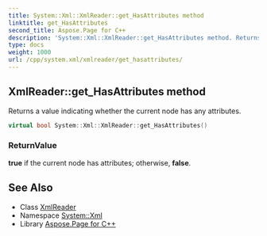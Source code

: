```yaml
---
title: System::Xml::XmlReader::get_HasAttributes method
linktitle: get_HasAttributes
second_title: Aspose.Page for C++
description: 'System::Xml::XmlReader::get_HasAttributes method. Returns a value indicating whether the current node has any attributes in C++.'
type: docs
weight: 1000
url: /cpp/system.xml/xmlreader/get_hasattributes/
---
```

## XmlReader::get_HasAttributes method


Returns a value indicating whether the current node has any attributes.

```cpp
virtual bool System::Xml::XmlReader::get_HasAttributes()
```


### ReturnValue

**true** if the current node has attributes; otherwise, **false**.

## See Also

* Class [XmlReader](../)
* Namespace [System::Xml](../../)
* Library [Aspose.Page for C++](../../../)
